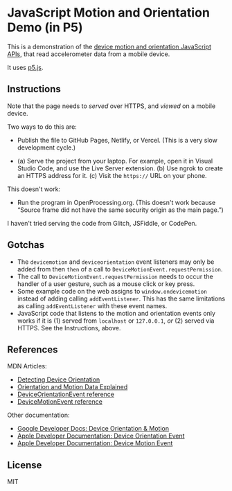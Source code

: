 # JavaScript Motion and Orientation Demo (in P5)

This is a demonstration of the [device motion and orientation JavaScript APIs][Detecting Device
  Orientation],
that read accelerometer data from a mobile device.

It uses [p5.js](https://p5js.org).

## Instructions

Note that the page needs to *served* over HTTPS, and *viewed* on a mobile device.

Two ways to do this are:

- Publish the file to GitHub Pages, Netlify, or Vercel. (This is a very slow
  development cycle.)

- (a) Serve the project from your laptop. For example, open it in Visual Studio
  Code, and use the Live Server extension. (b) Use ngrok to create an HTTPS
  address for it. (c) Visit the `https://` URL on your phone.

This doesn't work:

- Run the program in OpenProcessing.org. (This doesn't work because “Source
  frame did not have the same security origin as the main page.”)

I haven't tried serving the code from Glitch, JSFiddle, or CodePen.

## Gotchas

- The `devicemotion` and `deviceorientation` event listeners may only be added
  from then `then` of a call to `DeviceMotionEvent.requestPermission`.
- The call to `DeviceMotionEvent.requestPermission` needs to occur the handler
  of a user gesture, such as a mouse click or key press.
- Some example code on the web assigns to `window.ondevicemotion` instead of
  adding calling `addEventListener`. This has the same limitations as calling
  `addEventListener` with these event names.
- JavaScript code that listens to the motion and orientation events only works
  if it is (1) served from `localhost` or `127.0.0.1`, *or* (2) served via
  HTTPS. See the Instructions, above.

## References

MDN Articles:

- [Detecting Device
  Orientation]
- [Orientation and Motion Data
  Explained](https://developer.mozilla.org/en-US/docs/Web/Events/Orientation_and_motion_data_explained)
- [DeviceOrientationEvent
  reference](https://developer.mozilla.org/en-US/docs/Web/API/DeviceOrientationEvent)
- [DeviceMotionEvent
  reference](https://developer.mozilla.org/en-US/docs/Web/API/DeviceMotionEvent)

Other documentation:

- [Google Developer Docs: Device Orientation & Motion](https://developers.google.com/web/fundamentals/native-hardware/device-orientation/)
- [Apple Developer Documentation: Device Orientation Event](https://developer.apple.com/documentation/webkitjs/deviceorientationevent)
- [Apple Developer Documentation: Device Motion Event](https://developer.apple.com/documentation/webkitjs/devicemotionevent)

[Detecting Device Orientation]: https://developer.mozilla.org/en-US/docs/Web/Events/Detecting_device_orientation

## License

MIT
